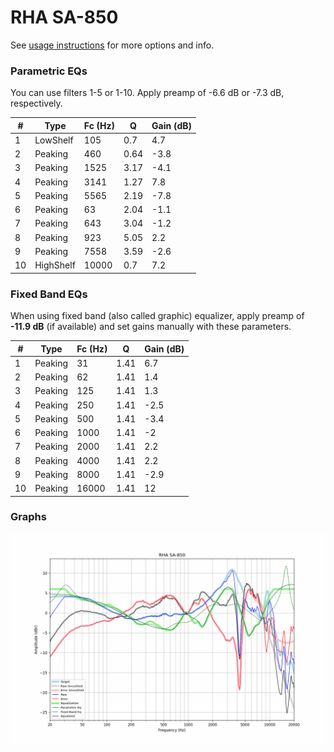 # RHA SA-850
See [usage instructions](https://github.com/jaakkopasanen/AutoEq#usage) for more options and info.

### Parametric EQs
You can use filters 1-5 or 1-10. Apply preamp of -6.6 dB or -7.3 dB, respectively.

|   # | Type      |   Fc (Hz) |    Q |   Gain (dB) |
|-----|-----------|-----------|------|-------------|
|   1 | LowShelf  |       105 | 0.7  |         4.7 |
|   2 | Peaking   |       460 | 0.64 |        -3.8 |
|   3 | Peaking   |      1525 | 3.17 |        -4.1 |
|   4 | Peaking   |      3141 | 1.27 |         7.8 |
|   5 | Peaking   |      5565 | 2.19 |        -7.8 |
|   6 | Peaking   |        63 | 2.04 |        -1.1 |
|   7 | Peaking   |       643 | 3.04 |        -1.2 |
|   8 | Peaking   |       923 | 5.05 |         2.2 |
|   9 | Peaking   |      7558 | 3.59 |        -2.6 |
|  10 | HighShelf |     10000 | 0.7  |         7.2 |

### Fixed Band EQs
When using fixed band (also called graphic) equalizer, apply preamp of **-11.9 dB** (if available) and set gains manually with these parameters.

|   # | Type    |   Fc (Hz) |    Q |   Gain (dB) |
|-----|---------|-----------|------|-------------|
|   1 | Peaking |        31 | 1.41 |         6.7 |
|   2 | Peaking |        62 | 1.41 |         1.4 |
|   3 | Peaking |       125 | 1.41 |         1.3 |
|   4 | Peaking |       250 | 1.41 |        -2.5 |
|   5 | Peaking |       500 | 1.41 |        -3.4 |
|   6 | Peaking |      1000 | 1.41 |        -2   |
|   7 | Peaking |      2000 | 1.41 |         2.2 |
|   8 | Peaking |      4000 | 1.41 |         2.2 |
|   9 | Peaking |      8000 | 1.41 |        -2.9 |
|  10 | Peaking |     16000 | 1.41 |        12   |

### Graphs
![](./RHA%20SA-850.png)
